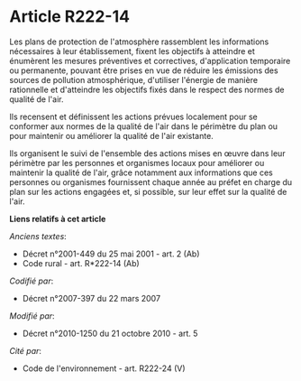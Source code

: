 # Article R222-14

Les plans de protection de l'atmosphère rassemblent les informations nécessaires à leur établissement, fixent les objectifs à
atteindre et énumèrent les mesures préventives et correctives, d'application temporaire ou permanente, pouvant être prises en
vue de réduire les émissions des sources de pollution atmosphérique, d'utiliser l'énergie de manière rationnelle et
d'atteindre les objectifs fixés dans le respect des normes de qualité de l'air.

Ils recensent et définissent les actions prévues localement pour se conformer aux normes de la qualité de l'air dans le
périmètre du plan ou pour maintenir ou améliorer la qualité de l'air existante.

Ils organisent le suivi de l'ensemble des actions mises en œuvre dans leur périmètre par les personnes et organismes locaux
pour améliorer ou maintenir la qualité de l'air, grâce notamment aux informations que ces personnes ou organismes fournissent
chaque année au préfet en charge du plan sur les actions engagées et, si possible, sur leur effet sur la qualité de l'air.

**Liens relatifs à cet article**

_Anciens textes_:

  - Décret n°2001-449 du 25 mai 2001 - art. 2 (Ab)
  - Code rural - art. R*222-14 (Ab)

_Codifié par_:

  - Décret n°2007-397 du 22 mars 2007

_Modifié par_:

  - Décret n°2010-1250 du 21 octobre 2010 - art. 5

_Cité par_:

  - Code de l'environnement - art. R222-24 (V)

